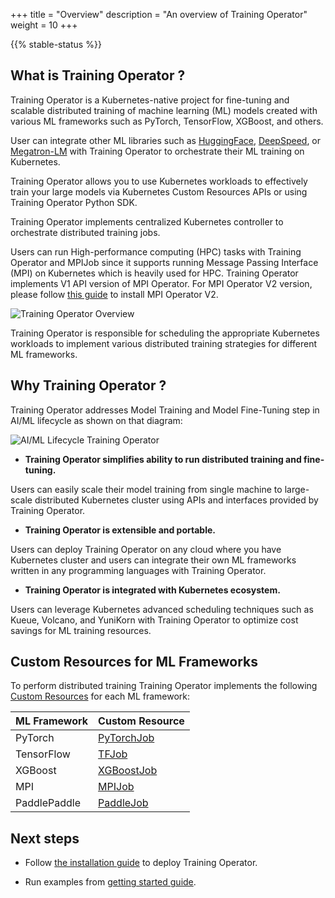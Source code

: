 +++
title = "Overview"
description = "An overview of Training Operator"
weight = 10
+++

{{% stable-status %}}

## What is Training Operator ?

Training Operator is a Kubernetes-native project for fine-tuning and scalable
distributed training of machine learning (ML) models created with various ML frameworks such as
PyTorch, TensorFlow, XGBoost, and others.

User can integrate other ML libraries such as [HuggingFace](https://huggingface.co),
[DeepSpeed](https://github.com/microsoft/DeepSpeed), or [Megatron-LM](https://github.com/NVIDIA/Megatron-LM)
with Training Operator to orchestrate their ML training on Kubernetes.

Training Operator allows you to use Kubernetes workloads to effectively train your large models
via Kubernetes Custom Resources APIs or using Training Operator Python SDK.

Training Operator implements centralized Kubernetes controller to orchestrate distributed training jobs.

Users can run High-performance computing (HPC) tasks with Training Operator and MPIJob since it
supports running Message Passing Interface (MPI) on Kubernetes which is heavily used for HPC.
Training Operator implements V1 API version of MPI Operator. For MPI Operator V2 version,
please follow [this guide](/docs/components/training/user-guides/mpi/) to install MPI Operator V2.

<img src="/docs/components/training/images/training-operator-overview.drawio.png"
  alt="Training Operator Overview"
  class="mt-3 mb-3">

Training Operator is responsible for scheduling the appropriate Kubernetes workloads to implement
various distributed training strategies for different ML frameworks.

## Why Training Operator ?

Training Operator addresses Model Training and Model Fine-Tuning step in AI/ML lifecycle as shown on
that diagram:

<img src="/docs/components/training/images/ml-lifecycle-training-operator.drawio.svg"
  alt="AI/ML Lifecycle Training Operator"
  class="mt-3 mb-3">

- **Training Operator simplifies ability to run distributed training and fine-tuning.**

Users can easily scale their model training from single machine to large-scale distributed
Kubernetes cluster using APIs and interfaces provided by Training Operator.

- **Training Operator is extensible and portable.**

Users can deploy Training Operator on any cloud where you have Kubernetes cluster and users can
integrate their own ML frameworks written in any programming languages with Training Operator.

- **Training Operator is integrated with Kubernetes ecosystem.**

Users can leverage Kubernetes advanced scheduling techniques such as Kueue, Volcano, and YuniKorn
with Training Operator to optimize cost savings for ML training resources.

## Custom Resources for ML Frameworks

To perform distributed training Training Operator implements the following
[Custom Resources](https://kubernetes.io/docs/concepts/extend-kubernetes/api-extension/custom-resources/)
for each ML framework:

| ML Framework | Custom Resource                                                  |
| ------------ | ---------------------------------------------------------------- |
| PyTorch      | [PyTorchJob](/docs/components/training/user-guides/pytorch/)     |
| TensorFlow   | [TFJob](/docs/components/training/user-guides/tensorflow/)       |
| XGBoost      | [XGBoostJob](/docs/components/training/user-guides/xgboost/)     |
| MPI          | [MPIJob](/docs/components/training/user-guides/mpi/)             |
| PaddlePaddle | [PaddleJob](/docs/components/training/user-guides/paddlepaddle/) |

## Next steps

- Follow [the installation guide](/docs/components/training/installation/) to deploy Training Operator.

- Run examples from [getting started guide](/docs/components/training/getting-started/).
